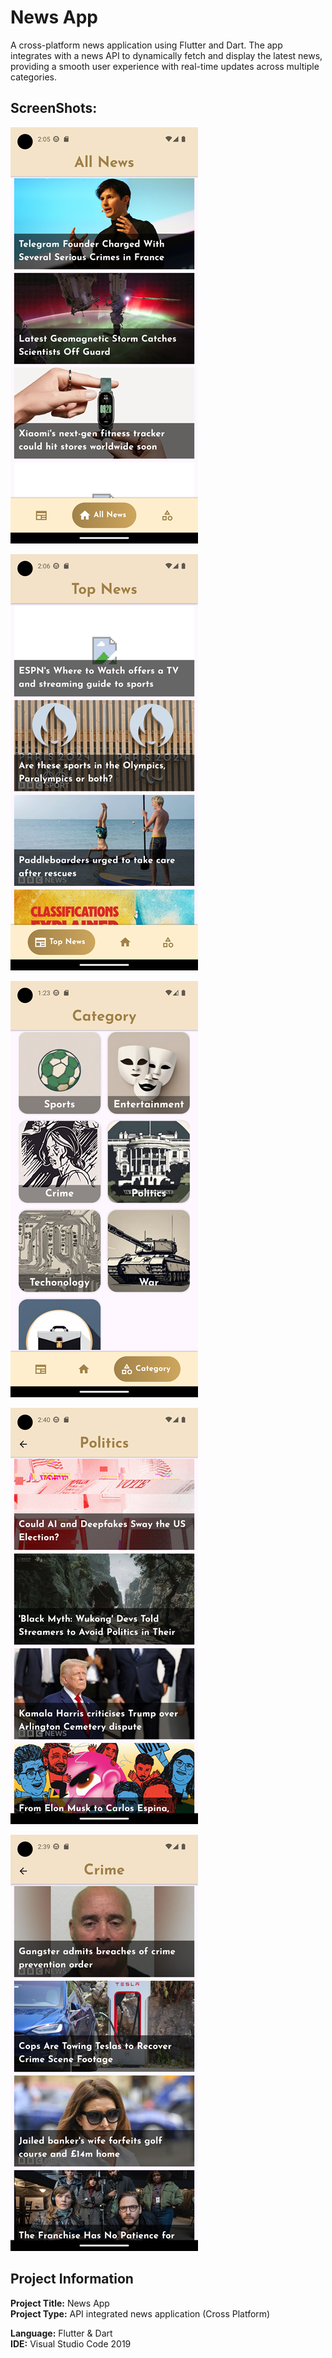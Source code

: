 # News App

A cross-platform news application using Flutter and Dart. The app integrates with a news API to dynamically fetch and display the latest news, providing a smooth user experience with real-time updates across multiple categories.

## ScreenShots:
![screenshot_1](https://github.com/SyedMashruk/News-App/blob/main/Screenshots/1.png)

![screenshot_2](https://github.com/SyedMashruk/News-App/blob/main/Screenshots/2.png)

![screenshot_3](https://github.com/SyedMashruk/News-App/blob/main/Screenshots/3.png)

![screenshot_4](https://github.com/SyedMashruk/News-App/blob/main/Screenshots/4.png)

![screenshot_5](https://github.com/SyedMashruk/News-App/blob/main/Screenshots/5.png)

## Project Information
**Project Title:** News App<br>
**Project Type:** API integrated news application (Cross Platform)

**Language:** Flutter & Dart<br>
**IDE:** Visual Studio Code 2019<br>
